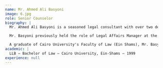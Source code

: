 ```yaml
---
name: Mr. Ahmed Ali Basyoni
image: 6.jpg
role: Senior Counselor
biography: |
  Mr. Ahmed Ali Basyoni is a seasoned legal consultant with over two decades of legal advisory experience in Kuwait and Egypt. He currently serves as a senior legal advisor at Rawan Mishari Al-Ghazali Law Firm, where he specializes in reviewing and drafting contracts in Arabic, offering precise legal analysis and support across corporate, commercial, and investment matters.

  Mr. Basyoni previously held the role of Legal Affairs Manager at the International Leasing and Investment Company in Kuwait, where he provided strategic legal counsel on investment operations and corporate transactions. His earlier legal practice includes advisory positions at several distinguished law firms in Egypt, including Dr. Rida El Sayed Law Firm and Munzer El Shmely Lawyer Office.

  A graduate of Cairo University's Faculty of Law (Ein Shams), Mr. Basyoni is a licensed appellate-level lawyer and a member of the Egyptian Bar Association.
academic: |
  LLB – Bachelor of Law – Cairo University, Ein-Shams – 1999
experience: null
---
```

